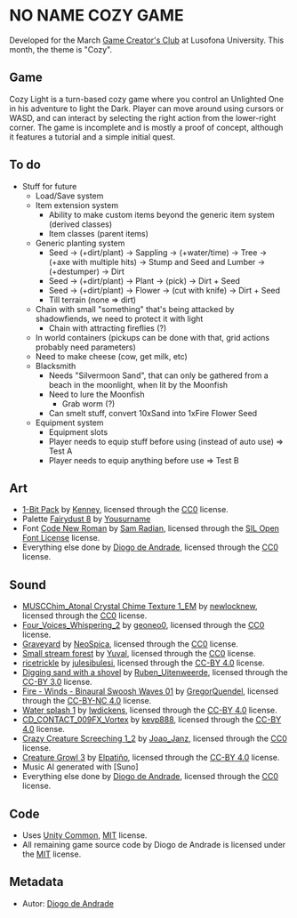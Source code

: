 # NO NAME COZY GAME

Developed for the March [Game Creator's Club] at Lusofona University.
This month, the theme is "Cozy". 

## Game

Cozy Light is a turn-based cozy game where you control an Unlighted One in his adventure to light the Dark.
Player can move around using cursors or WASD, and can interact by selecting the right action from the lower-right corner.
The game is incomplete and is mostly a proof of concept, although it features a tutorial and a simple initial quest.

## To do

- Stuff for future
  - Load/Save system
  - Item extension system
    - Ability to make custom items beyond the generic item system (derived classes)  
    - Item classes (parent items)  
  - Generic planting system
    - Seed -> (+dirt/plant) -> Sappling -> (+water/time) -> Tree -> (+axe with multiple hits) -> Stump and Seed and Lumber -> (+destumper) -> Dirt
    - Seed -> (+dirt/plant) -> Plant -> (pick) -> Dirt + Seed
    - Seed -> (+dirt/plant) -> Flower -> (cut with knife) -> Dirt + Seed
    - Till terrain (none => dirt)
  - Chain with small "something" that's being attacked by shadowfiends, we need to protect it with light
    - Chain with attracting fireflies (?)
  - In world containers (pickups can be done with that, grid actions probably need parameters)
  - Need to make cheese (cow, get milk, etc)
  - Blacksmith
    - Needs "Silvermoon Sand", that can only be gathered from a beach in the moonlight, when lit by the Moonfish
    - Need to lure the Moonfish
      - Grab worm (?)  
    - Can smelt stuff, convert 10xSand into 1xFire Flower Seed  
  - Equipment system
    - Equipment slots
    - Player needs to equip stuff before using (instead of auto use) => Test A
    - Player needs to equip anything before use => Test B

## Art

- [1-Bit Pack](https://kenney.nl/assets/1-bit-pack) by [Kenney](https://kenney.nl), licensed through the [CC0] license.
- Palette [Fairydust 8](https://lospec.com/palette-list/fairydust-8) by [Yousurname](https://lospec.com/yousurname)
- Font [Code New Roman]() by [Sam  Radian](http://fb.com/sam.radian), licensed through the [SIL Open Font License] license.
- Everything else done by [Diogo de Andrade], licensed through the [CC0] license.

## Sound

- [MUSCChim_Atonal Crystal Chime Texture 1_EM](https://freesound.org/people/newlocknew/sounds/772279/) by [newlocknew](https://freesound.org/people/newlocknew/), licensed through the [CC0] license.
- [Four_Voices_Whispering_2](https://freesound.org/people/geoneo0/sounds/193811/) by [geoneo0](https://freesound.org/people/geoneo0/), licensed through the [CC0] license.
- [Graveyard](https://freesound.org/people/NeoSpica/sounds/504620/) by [NeoSpica](https://freesound.org/people/NeoSpica/), licensed through the [CC0] license.
- [Small stream forest](https://freesound.org/people/Yuval/sounds/197023/) by [Yuval](https://freesound.org/people/Yuval/), licensed through the [CC0] license.
- [ricetrickle](https://freesound.org/people/julesibulesi/sounds/70099/) by [julesibulesi](https://freesound.org/people/julesibulesi/), licensed through the [CC-BY 4.0] license.
- [Digging sand with a shovel](https://freesound.org/people/Ruben_Uitenweerde/sounds/486228/) by [Ruben_Uitenweerde](https://freesound.org/people/Ruben_Uitenweerde/), licensed through the [CC-BY 3.0] license.
- [Fire - Winds - Binaural Swoosh Waves 01](https://freesound.org/people/GregorQuendel/sounds/671313/) by [GregorQuendel](https://freesound.org/people/GregorQuendel/), licensed through the [CC-BY-NC 4.0] license.
- [Water splash 1](https://freesound.org/people/lwdickens/sounds/269004/) by [lwdickens](https://freesound.org/people/lwdickens/), licensed through the [CC-BY 4.0] license.
- [CD_CONTACT_009FX_Vortex](https://freesound.org/people/kevp888/sounds/707640/) by [kevp888](https://freesound.org/people/kevp888/), licensed through the [CC-BY 4.0] license.
- [Crazy Creature Screeching 1_2](https://freesound.org/people/Joao_Janz/sounds/483762/) by [Joao_Janz](https://freesound.org/people/Joao_Janz/), licensed through the [CC0] license.
- [Creature Growl 3](https://freesound.org/people/Elpati%C3%B1o/sounds/706484/) by [Elpatiño](https://freesound.org/people/Elpati%C3%B1o/), licensed through the [CC-BY 4.0] license.
- Music AI generated with [Suno]
- Everything else done by [Diogo de Andrade], licensed through the [CC0] license.

## Code

- Uses [Unity Common], [MIT] license.
- All remaining game source code by Diogo de Andrade is licensed under the [MIT] license.

## Metadata

- Autor: [Diogo de Andrade]

[Diogo de Andrade]:https://github.com/DiogoDeAndrade
[CC0]:https://creativecommons.org/publicdomain/zero/1.0/
[CC-BY 3.0]:https://creativecommons.org/licenses/by/3.0/
[CC-BY-NC 3.0]:https://creativecommons.org/licenses/by-nc/3.0/
[CC-BY-SA 4.0]:http://creativecommons.org/licenses/by-sa/4.0/
[CC-BY 4.0]:https://creativecommons.org/licenses/by/4.0/
[CC-BY-NC 4.0]:https://creativecommons.org/licenses/by-nc/4.0/
[OkapiKit]:https://github.com/VideojogosLusofona/OkapiKit
[Unity Common]:https://github.com/DiogoDeAndrade/UnityCommon
[Game Creator's Club]:https://game-creators-club.itch.io/
[SIL Open Font License]:http://scripts.sil.org/OFL
[MIT]:LICENSE
